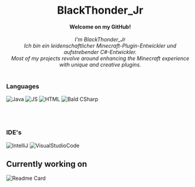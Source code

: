 <h1 align="center">BlackThonder_Jr</h1>
<p align="center">
    <b>Welcome on my GitHub!</b><br><br>
    <i>
        I'm BlackThonder_Jr<br>
        Ich bin ein leidenschaftlicher Minecraft-Plugin-Entwickler und aufstrebender C#-Entwickler.<br>
        Most of my projects revolve around enhancing the Minecraft experience with unique and creative plugins.<br>
    </i><br>
</p>

### Languages
![Java](https://img.shields.io/badge/java-black?style=for-the-badge&logo=oracle)
![JS](https://img.shields.io/badge/JavaScript-black?style=for-the-badge&logo=javascript&logoColor=yellow)
![HTML](https://img.shields.io/badge/HTML5-black?style=for-the-badge&logo=html5&logoColor=orange)
![Bald CSharp](https://img.shields.io/badge/csharp-black?style=for-the-badge&logo=csharp)

<br>

<br>

### IDE's
![IntelliJ](https://img.shields.io/badge/IntelliJ_IDEA-000000.svg?style=for-the-badge&logo=intellij-idea&logoColor=white)
![VisualStudioCode](https://img.shields.io/badge/Visual_Studio_Code-black?style=for-the-badge&logo=visual%20studio%20code&logoColor=blue)

<h2>Currently working on</h2>

![Readme Card](https://github-readme-stats.vercel.app/api/pin/?username=MysticCodingCommunity&show_icons=true&repo=GGFeatures&theme=dark)
